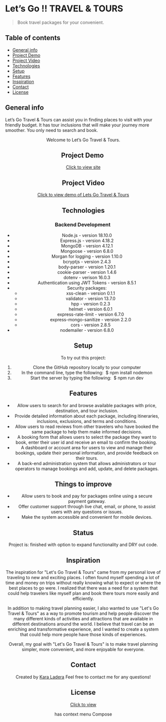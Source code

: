 # Let’s Go !! TRAVEL & TOURS
> Book travel packages for your convenient.

## Table of contents
* [General info](#general-info)
* [Project Demo](#project-demo)
* [Project Video](#project-video)
* [Technologies](#technologies)
* [Setup](#setup)
* [Features](#features)
* [Inspiration](#inspiration)
* [Contact](#contact)
* [License](#license)

## General info
Let’s Go Travel & Tours can assist you in finding places to visit with your friendly budget. It has tour inclusions that will make your journey more smoother. You only need to search and book.

<div align="center">Welcome to Let’s Go Travel & Tours. 

## Project Demo 
[Click to view site](https://)
## Project Video
[Click to view demo of Lets Go Travel & Tours](https://)

## Technologies
### Backend Development 
* Node.js - version 18.10.0
* Express.js - version 4.18.2
* MongoDB - version 4.12.1
* Mongoose - version 6.8.0
* Morgan for logging - version 1.10.0
* bcryptjs - version 2.4.3
* body-parser - version 1.20.1
* cookie-parser - version 1.4.6
* dotenv - verison 16.0.3
* Authentication using JWT Tokens - version 8.5.1
* Security packages:
  * xss-clean - version 0.1.1
  * validator - version 13.7.0
  * hpp - version 0.2.3
  * helmet - version 6.0.1
  * express-rate-limit - version 6.7.0
  * express-mongo-sanitize - version 2.2.0
  * cors - version 2.8.5
* nodemailer - version 6.8.0
  
## Setup
To try out this project:
1. Clone the GitHub repository locally to your computer
2. In the command line, type the following: 
  $ npm install nodemon
3. Start the server by typing the following: 
  $ npm run dev
  
## Features
* Allow users to search for and browse available packages with price, destination, and tour inclusion.
* Provide detailed information about each package, including itineraries, inclusions, exclusions, and terms and conditions.
* Allow users to read reviews from other travelers who have booked the same package to help them make informed decisions.
* A booking form that allows users to select the package they want to book, enter their user id and receive an email to confirm the booking. 
* A dashboard or account area for users to view and manage their bookings, update their personal information, and provide feedback on their tours.
* A back-end administration system that allows administrators or tour operators to manage bookings and add, update, and delete packages.

## Things to improve
* Allow users to book and pay for packages online using a secure payment gateway.
* Offer customer support through live chat, email, or phone, to assist users with any questions or issues.
* Make the system accessible and convenient for mobile devices.

## Status
Project is: finished with option to expand functionality and DRY out code.

## Inspiration
The inspiration for "Let's Go Travel & Tours" came from my personal love of traveling to new and exciting places. I often found myself spending a lot of time and money on trips without really knowing what to expect or where the best places to go were. I realized that there was a need for a system that could help travelers like myself plan and book there tours more easily and efficiently.

In addition to making travel planning easier, I also wanted to use "Let's Go Travel & Tours" as a way to promote tourism and help people discover the many different kinds of activities and attractions that are available in different destinations around the world. I believe that travel can be an enriching and transformative experience, and I wanted to create a system that could help more people have those kinds of experiences.

Overall, my goal with "Let's Go Travel & Tours" is to make travel planning simpler, more convenient, and more enjoyable for everyone.

## Contact
Created by [Kara Ladera](https://www.linkedin.com/in/karaladera)
Feel free to contact me for any questions!

## License
[Click to view](https://github.com/kladera22)


has context menu
Compose

